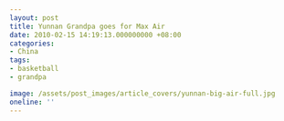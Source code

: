 ```yaml
---
layout: post
title: Yunnan Grandpa goes for Max Air
date: 2010-02-15 14:19:13.000000000 +08:00
categories:
- China
tags:
- basketball
- grandpa

image: /assets/post_images/article_covers/yunnan-big-air-full.jpg
oneline: ''
---
```


